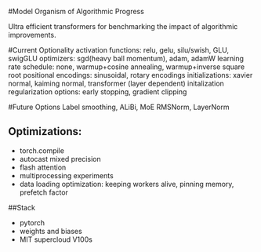 #Model Organism of Algorithmic Progress

Ultra efficient transformers for benchmarking the impact of algorithmic improvements. 


#Current Optionality
activation functions: relu, gelu, silu/swish, GLU, swigGLU
optimizers: sgd(heavy ball momentum), adam, adamW
learning rate schedule: none, warmup+cosine annealing, warmup+inverse square root
positional encodings: sinusoidal, rotary encodings
initializations: xavier normal, kaiming normal, transformer (layer dependent) initalization
regularization options: early stopping, gradient clipping

#Future Options
Label smoothing, ALiBi, MoE
RMSNorm, LayerNorm



## Optimizations:
- torch.compile
- autocast mixed precision 
- flash attention 
- multiprocessing experiments
- data loading optimization: keeping workers alive, pinning memory, prefetch factor


##Stack 
- pytorch 
- weights and biases
- MIT supercloud V100s

